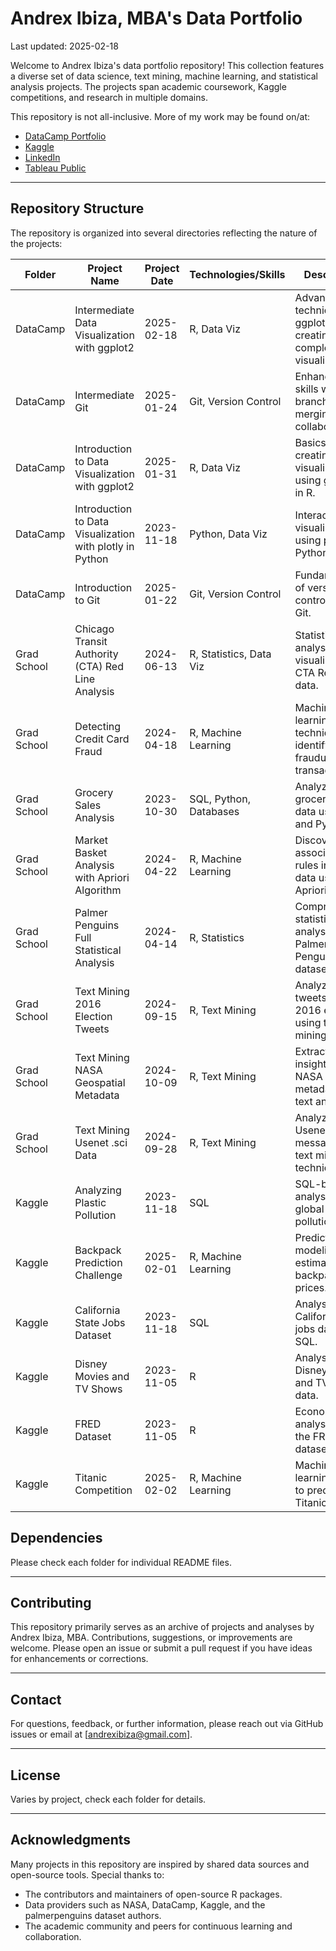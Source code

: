 # Andrex Ibiza, MBA's Data Portfolio
Last updated: 2025-02-18

Welcome to Andrex Ibiza's data portfolio repository! This collection features a diverse set of data science, text mining, machine learning, and statistical analysis projects. The projects span academic coursework, Kaggle competitions, and research in multiple domains.

This repository is not all-inclusive. More of my work may be found on/at:
- [DataCamp Portfolio](https://www.datacamp.com/portfolio/andrexibiza)
- [Kaggle](https://www.kaggle.com/andrexibiza)
- [LinkedIn](https://www.linkedin.com/in/andrexibiza/)
- [Tableau Public](https://public.tableau.com/app/profile/andrex.ibiza/vizzes)
---

## Repository Structure

The repository is organized into several directories reflecting the nature of the projects:

| Folder | Project Name | Project Date | Technologies/Skills | Description | 
| --- | --- | --- | --- | --- |
| DataCamp | Intermediate Data Visualization with ggplot2 | 2025-02-18 | R, Data Viz | Advanced techniques in ggplot2 for creating complex visualizations. |
| DataCamp | Intermediate Git | 2025-01-24 | Git, Version Control | Enhances Git skills with branching, merging, and collaboration. |
| DataCamp | Introduction to Data Visualization with ggplot2 | 2025-01-31 | R, Data Viz | Basics of creating visualizations using ggplot2 in R. |
| DataCamp | Introduction to Data Visualization with plotly in Python | 2023-11-18 | Python, Data Viz | Interactive visualizations using plotly in Python. |
| DataCamp | Introduction to Git | 2025-01-22 | Git, Version Control | Fundamentals of version control using Git. |
| Grad School | Chicago Transit Authority (CTA) Red Line Analysis | 2024-06-13 | R, Statistics, Data Viz | Statistical analysis and visualization of CTA Red Line data. |
| Grad School | Detecting Credit Card Fraud | 2024-04-18 | R, Machine Learning | Machine learning techniques to identify fraudulent transactions. |
| Grad School | Grocery Sales Analysis | 2023-10-30 | SQL, Python, Databases | Analyzing grocery sales data using SQL and Python. |
| Grad School | Market Basket Analysis with Apriori Algorithm | 2024-04-22 | R, Machine Learning | Discovering association rules in retail data using Apriori. |
| Grad School | Palmer Penguins Full Statistical Analysis | 2024-04-14 | R, Statistics | Comprehensive statistical analysis of the Palmer Penguins dataset. |
| Grad School | Text Mining 2016 Election Tweets | 2024-09-15 | R, Text Mining | Analyzing tweets from the 2016 election using text mining. |
| Grad School | Text Mining NASA Geospatial Metadata | 2024-10-09 | R, Text Mining | Extracting insights from NASA metadata using text analysis. |
| Grad School | Text Mining Usenet .sci Data | 2024-09-28 | R, Text Mining | Analyzing Usenet messages with text mining techniques. |
| Kaggle  | Analyzing Plastic Pollution | 2023-11-18 | SQL | SQL-based analysis of global plastic pollution data. |
| Kaggle | Backpack Prediction Challenge | 2025-02-01 | R, Machine Learning | Predictive modeling to estimate backpack prices. |
| Kaggle | California State Jobs Dataset | 2023-11-18 | SQL | Analysis of California state jobs data using SQL. |
| Kaggle | Disney Movies and TV Shows | 2023-11-05 | R | Analysis of Disney's movie and TV show data. |
| Kaggle | FRED Dataset | 2023-11-05 | R | Economic data analysis using the FRED dataset. |
| Kaggle | Titanic Competition | 2025-02-02 | R, Machine Learning | Machine learning project to predict Titanic survival. |

## Dependencies
Please check each folder for individual README files.

---

## Contributing

This repository primarily serves as an archive of projects and analyses by Andrex Ibiza, MBA. Contributions, suggestions, or improvements are welcome. Please open an issue or submit a pull request if you have ideas for enhancements or corrections.

---

## Contact

For questions, feedback, or further information, please reach out via GitHub issues or email at [andrexibiza@gmail.com].

---

## License

Varies by project, check each folder for details.

---

## Acknowledgments

Many projects in this repository are inspired by shared data sources and open-source tools. Special thanks to:
- The contributors and maintainers of open-source R packages.
- Data providers such as NASA, DataCamp, Kaggle, and the palmerpenguins dataset authors.
- The academic community and peers for continuous learning and collaboration. 

